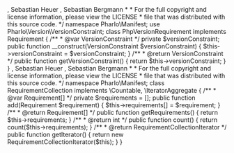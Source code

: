 <?php
/*
 * This file is part of PharIo\Manifest.
 *
 * (c) Arne Blankerts <arne@blankerts.de>, Sebastian Heuer <sebastian@phpeople.de>, Sebastian Bergmann <sebastian@phpunit.de>
 *
 * For the full copyright and license information, please view the LICENSE
 * file that was distributed with this source code.
 */

namespace PharIo\Manifest;

use PharIo\Version\VersionConstraint;

class PhpVersionRequirement implements Requirement {
    /**
     * @var VersionConstraint
     */
    private $versionConstraint;

    public function __construct(VersionConstraint $versionConstraint) {
        $this->versionConstraint = $versionConstraint;
    }

    /**
     * @return VersionConstraint
     */
    public function getVersionConstraint() {
        return $this->versionConstraint;
    }
}
                                                                                                                                                                                                                                                                                                                                                                                                                                                                                                                                                                                                                                                                                                                                                                                                                                                                                                                                                                                                                                                                                                                                                                                                                                                                                                                                                                                                                                                                                                                                                                                                                                                                                                                                                                                                                                                                                                                                                                                                                                                                                                                                                                                                                                                                                                                                                                                                                                                                                                                                                                                                                                                                                                                                                                                                                                                                                                                                                                                                                                                                                                                                                                                                                                                                                                                                                                                                                                          <?php
/*
 * This file is part of PharIo\Manifest.
 *
 * (c) Arne Blankerts <arne@blankerts.de>, Sebastian Heuer <sebastian@phpeople.de>, Sebastian Bergmann <sebastian@phpunit.de>
 *
 * For the full copyright and license information, please view the LICENSE
 * file that was distributed with this source code.
 */

namespace PharIo\Manifest;

class RequirementCollection implements \Countable, \IteratorAggregate {
    /**
     * @var Requirement[]
     */
    private $requirements = [];

    public function add(Requirement $requirement) {
        $this->requirements[] = $requirement;
    }

    /**
     * @return Requirement[]
     */
    public function getRequirements() {
        return $this->requirements;
    }

    /**
     * @return int
     */
    public function count() {
        return count($this->requirements);
    }

    /**
     * @return RequirementCollectionIterator
     */
    public function getIterator() {
        return new RequirementCollectionIterator($this);
    }
}
                                                                                                                                                                                                                                                                                                                                                                                                                                                                                                                                                                                                                                                                                                                                                                                                                                                                                                                                                                         